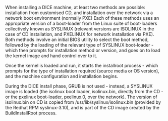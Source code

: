 When installing a DICE machine, at least two methods are possible:
installation from customised CD, and
installation over the network via a network boot environment (normally PXE)
Each of these methods uses an appropriate version of a boot-loader from the Linux suite of boot-loaders collectively known as SYSLINUX (relevant versions are ISOLINUX in the case of CD installation, and PXELINUX for network installation via PXE).
Both methods involve an initial BIOS utility to select the boot method, followed by the loading of the relevant type of SYSLINUX boot-loader - which then prompts for installation method or version, and goes on to load the kernel image and hand control over to it.

Once the kernel is loaded and run, it starts the installroot process - which prompts for the type of installation required (source media or OS version), and the machine configuration and installation begins.

During the DICE install phase, GRUB is not used - instead, a SYSLINUX image is loaded (the isolinux boot loader, isolinux.bin, directly from the CD - or the pxelinux boot-loader, pxelinux.0, over the network). The version of isolinux.bin on CD is copied from /usr/lib/syslinux/isolinux.bin (provided by the Redhat RPM syslinux-3.10), and is part of the CD image created by the BuildInstallRoot process.
